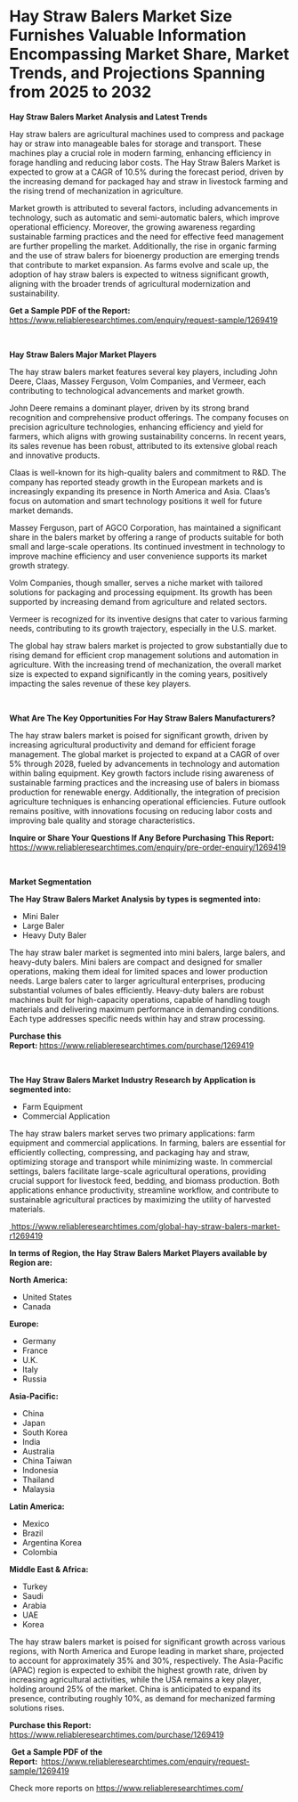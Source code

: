 <p><h1>Hay Straw Balers Market Size Furnishes Valuable Information Encompassing Market Share, Market Trends, and Projections Spanning from 2025 to 2032</h1></p><p><strong>Hay Straw Balers Market Analysis and Latest Trends</strong></p>
<p><p>Hay straw balers are agricultural machines used to compress and package hay or straw into manageable bales for storage and transport. These machines play a crucial role in modern farming, enhancing efficiency in forage handling and reducing labor costs. The Hay Straw Balers Market is expected to grow at a CAGR of 10.5% during the forecast period, driven by the increasing demand for packaged hay and straw in livestock farming and the rising trend of mechanization in agriculture.</p><p>Market growth is attributed to several factors, including advancements in technology, such as automatic and semi-automatic balers, which improve operational efficiency. Moreover, the growing awareness regarding sustainable farming practices and the need for effective feed management are further propelling the market. Additionally, the rise in organic farming and the use of straw balers for bioenergy production are emerging trends that contribute to market expansion. As farms evolve and scale up, the adoption of hay straw balers is expected to witness significant growth, aligning with the broader trends of agricultural modernization and sustainability.</p></p>
<p><strong>Get a Sample PDF of the Report:&nbsp;</strong> <a href="https://www.reliableresearchtimes.com/enquiry/request-sample/1269419?utm_campaign=3311&utm_medium=2&utm_source=Github&utm_content=ia&utm_term=24032025&utm_id=hay-straw-balers">https://www.reliableresearchtimes.com/enquiry/request-sample/1269419</a></p>
<p>&nbsp;</p>
<p><strong>Hay Straw Balers Major Market Players</strong></p>
<p><p>The hay straw balers market features several key players, including John Deere, Claas, Massey Ferguson, Volm Companies, and Vermeer, each contributing to technological advancements and market growth. </p><p>John Deere remains a dominant player, driven by its strong brand recognition and comprehensive product offerings. The company focuses on precision agriculture technologies, enhancing efficiency and yield for farmers, which aligns with growing sustainability concerns. In recent years, its sales revenue has been robust, attributed to its extensive global reach and innovative products.</p><p>Claas is well-known for its high-quality balers and commitment to R&D. The company has reported steady growth in the European markets and is increasingly expanding its presence in North America and Asia. Claas’s focus on automation and smart technology positions it well for future market demands.</p><p>Massey Ferguson, part of AGCO Corporation, has maintained a significant share in the balers market by offering a range of products suitable for both small and large-scale operations. Its continued investment in technology to improve machine efficiency and user convenience supports its market growth strategy.</p><p>Volm Companies, though smaller, serves a niche market with tailored solutions for packaging and processing equipment. Its growth has been supported by increasing demand from agriculture and related sectors.</p><p>Vermeer is recognized for its inventive designs that cater to various farming needs, contributing to its growth trajectory, especially in the U.S. market.</p><p>The global hay straw balers market is projected to grow substantially due to rising demand for efficient crop management solutions and automation in agriculture. With the increasing trend of mechanization, the overall market size is expected to expand significantly in the coming years, positively impacting the sales revenue of these key players.</p></p>
<p>&nbsp;</p>
<p><strong>What Are The Key Opportunities For Hay Straw Balers Manufacturers?</strong></p>
<p><p>The hay straw balers market is poised for significant growth, driven by increasing agricultural productivity and demand for efficient forage management. The global market is projected to expand at a CAGR of over 5% through 2028, fueled by advancements in technology and automation within baling equipment. Key growth factors include rising awareness of sustainable farming practices and the increasing use of balers in biomass production for renewable energy. Additionally, the integration of precision agriculture techniques is enhancing operational efficiencies. Future outlook remains positive, with innovations focusing on reducing labor costs and improving bale quality and storage characteristics.</p></p>
<p><strong>Inquire or Share Your Questions If Any Before Purchasing This Report:</strong> <a href="https://www.reliableresearchtimes.com/enquiry/pre-order-enquiry/1269419?utm_campaign=3311&utm_medium=2&utm_source=Github&utm_content=ia&utm_term=24032025&utm_id=hay-straw-balers">https://www.reliableresearchtimes.com/enquiry/pre-order-enquiry/1269419</a></p>
<p>&nbsp;</p>
<p><strong>Market Segmentation</strong></p>
<p><strong>The Hay Straw Balers Market Analysis by types is segmented into:</strong></p>
<p><ul><li>Mini Baler</li><li>Large Baler</li><li>Heavy Duty Baler</li></ul></p>
<p><p>The hay straw baler market is segmented into mini balers, large balers, and heavy-duty balers. Mini balers are compact and designed for smaller operations, making them ideal for limited spaces and lower production needs. Large balers cater to larger agricultural enterprises, producing substantial volumes of bales efficiently. Heavy-duty balers are robust machines built for high-capacity operations, capable of handling tough materials and delivering maximum performance in demanding conditions. Each type addresses specific needs within hay and straw processing.</p></p>
<p><strong>Purchase this Report:&nbsp;</strong><a href="https://www.reliableresearchtimes.com/purchase/1269419?utm_campaign=3311&utm_medium=2&utm_source=Github&utm_content=ia&utm_term=24032025&utm_id=hay-straw-balers">https://www.reliableresearchtimes.com/purchase/1269419</a></p>
<p>&nbsp;</p>
<p><strong>The Hay Straw Balers Market Industry Research by Application is segmented into:</strong></p>
<p><ul><li>Farm Equipment</li><li>Commercial Application</li></ul></p>
<p><p>The hay straw balers market serves two primary applications: farm equipment and commercial applications. In farming, balers are essential for efficiently collecting, compressing, and packaging hay and straw, optimizing storage and transport while minimizing waste. In commercial settings, balers facilitate large-scale agricultural operations, providing crucial support for livestock feed, bedding, and biomass production. Both applications enhance productivity, streamline workflow, and contribute to sustainable agricultural practices by maximizing the utility of harvested materials.</p></p>
<p><a href="https://www.reliableresearchtimes.com/global-hay-straw-balers-market-r1269419?utm_campaign=3311&utm_medium=2&utm_source=Github&utm_content=ia&utm_term=24032025&utm_id=hay-straw-balers">&nbsp;https://www.reliableresearchtimes.com/global-hay-straw-balers-market-r1269419</a></p>
<p><strong>In terms of Region, the Hay Straw Balers Market Players available by Region are:</strong></p>
<p>
    <p> <strong> North America: </strong>
        <ul>
            <li>United States</li>
            <li>Canada</li>
        </ul>
        </p> 
    <p> <strong> Europe: </strong>
        <ul>
            <li>Germany</li>
            <li>France</li>
            <li>U.K.</li>
            <li>Italy</li>
            <li>Russia</li>
        </ul>
        </p> 
    <p> <strong> Asia-Pacific: </strong>
        <ul>
            <li>China</li>
            <li>Japan</li>
            <li>South Korea</li>
            <li>India</li>
            <li>Australia</li>
            <li>China Taiwan</li>
            <li>Indonesia</li>
            <li>Thailand</li>
            <li>Malaysia</li>
        </ul>
        </p> 
    <p> <strong> Latin America: </strong>
        <ul>
            <li>Mexico</li>
            <li>Brazil</li>
            <li>Argentina Korea</li>
            <li>Colombia</li>
        </ul>
        </p> 
    <p> <strong> Middle East & Africa: </strong>
        <ul>
            <li>Turkey</li>
            <li>Saudi</li>
            <li>Arabia</li>
            <li>UAE</li>
            <li>Korea</li>
        </ul>
    </p>
    </p>
<p><p>The hay straw balers market is poised for significant growth across various regions, with North America and Europe leading in market share, projected to account for approximately 35% and 30%, respectively. The Asia-Pacific (APAC) region is expected to exhibit the highest growth rate, driven by increasing agricultural activities, while the USA remains a key player, holding around 25% of the market. China is anticipated to expand its presence, contributing roughly 10%, as demand for mechanized farming solutions rises. </p></p>
<p><strong>Purchase this Report: </strong><a href="https://www.reliableresearchtimes.com/purchase/1269419?utm_campaign=3311&utm_medium=2&utm_source=Github&utm_content=ia&utm_term=24032025&utm_id=hay-straw-balers">https://www.reliableresearchtimes.com/purchase/1269419</a></p>
<p>&nbsp;<strong>Get a Sample PDF of the Report:&nbsp;&nbsp;</strong><a href="https://www.reliableresearchtimes.com/enquiry/request-sample/1269419?utm_campaign=3311&utm_medium=2&utm_source=Github&utm_content=ia&utm_term=24032025&utm_id=hay-straw-balers">https://www.reliableresearchtimes.com/enquiry/request-sample/1269419</a></p>
<p><strong></strong></p>
<p>Check more reports on <a href="https://www.reliableresearchtimes.com/?utm_campaign=3311&utm_medium=2&utm_source=Github&utm_content=ia&utm_term=24032025&utm_id=hay-straw-balers">https://www.reliableresearchtimes.com/</a></p>